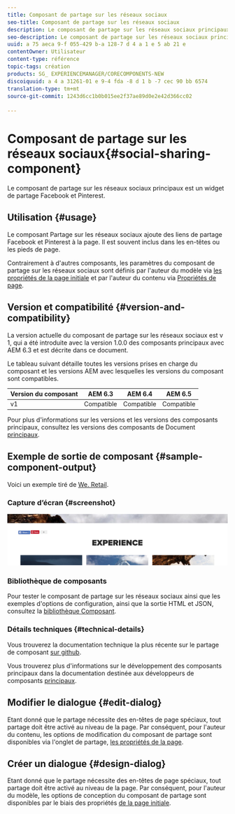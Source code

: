 ```yaml
---
title: Composant de partage sur les réseaux sociaux
seo-title: Composant de partage sur les réseaux sociaux
description: Le composant de partage sur les réseaux sociaux principaux est un widget de partage Facebook et Pinterest.
seo-description: Le composant de partage sur les réseaux sociaux principaux est un widget de partage Facebook et Pinterest.
uuid: a 75 aeca 9-f 055-429 b-a 128-7 d 4 a 1 e 5 ab 21 e
contentOwner: Utilisateur
content-type: référence
topic-tags: création
products: SG_ EXPERIENCEMANAGER/CORECOMPONENTS-NEW
discoiquuid: a 4 a 31261-01 e 9-4 fda -8 d 1 b -7 cec 90 bb 6574
translation-type: tm+mt
source-git-commit: 1243d6cc1b0b015ee2f37ae89d0e2e42d366cc02

---
```



# Composant de partage sur les réseaux sociaux{#social-sharing-component}

Le composant de partage sur les réseaux sociaux principaux est un widget de partage Facebook et Pinterest.

## Utilisation {#usage}

Le composant Partage sur les réseaux sociaux ajoute des liens de partage Facebook et Pinterest à la page. Il est souvent inclus dans les en-têtes ou les pieds de page.

Contrairement à d&#39;autres composants, les paramètres du composant de partage sur les réseaux sociaux sont définis par l&#39;auteur du modèle via [les propriétés de la page initiale](https://helpx.adobe.com/experience-manager/6-5/sites/authoring/using/templates.html) et par l&#39;auteur du contenu via [Propriétés de page](https://helpx.adobe.com/experience-manager/6-5/sites/authoring/using/editing-page-properties.html).

## Version et compatibilité {#version-and-compatibility}

La version actuelle du composant de partage sur les réseaux sociaux est v 1, qui a été introduite avec la version 1.0.0 des composants principaux avec AEM 6.3 et est décrite dans ce document.

Le tableau suivant détaille toutes les versions prises en charge du composant et les versions AEM avec lesquelles les versions du composant sont compatibles.

| Version du composant | AEM 6.3 | AEM 6.4 | AEM 6.5 |
|--- |--- |--- |--- |
| v1 | Compatible | Compatible | Compatible |


Pour plus d&#39;informations sur les versions et les versions des composants principaux, consultez les versions des composants de Document [principaux](versions.md).

## Exemple de sortie de composant {#sample-component-output}

Voici un exemple tiré de [We. Retail](https://helpx.adobe.com/experience-manager/6-5/sites/developing/using/we-retail.html).

### Capture d’écran {#screenshot}

![](assets/chlimage_1-6.png)

### Bibliothèque de composants

Pour tester le composant de partage sur les réseaux sociaux ainsi que les exemples d&#39;options de configuration, ainsi que la sortie HTML et JSON, consultez la [bibliothèque Composant](http://opensource.adobe.com/aem-core-wcm-components/library/social-sharing.html).

### Détails techniques {#technical-details}

Vous trouverez la documentation technique la plus récente sur le partage de composant [sur github](https://github.com/adobe/aem-core-wcm-components/blob/master/content/src/content/jcr_root/apps/core/wcm/components/sharing/v1/sharing).

Vous trouverez plus d&#39;informations sur le développement des composants principaux dans la documentation destinée aux développeurs de composants [principaux](developing.md).

## Modifier le dialogue {#edit-dialog}

Etant donné que le partage nécessite des en-têtes de page spéciaux, tout partage doit être activé au niveau de la page. Par conséquent, pour l&#39;auteur du contenu, les options de modification du composant de partage sont disponibles via l&#39;onglet de partage, [les propriétés de la page](https://helpx.adobe.com/experience-manager/6-5/sites/authoring/using/editing-page-properties.html).

## Créer un dialogue {#design-dialog}

Etant donné que le partage nécessite des en-têtes de page spéciaux, tout partage doit être activé au niveau de la page. Par conséquent, pour l&#39;auteur du modèle, les options de conception du composant de partage sont disponibles par le biais des propriétés [de la page initiale](https://helpx.adobe.com/experience-manager/6-5/sites/authoring/using/templates.html).